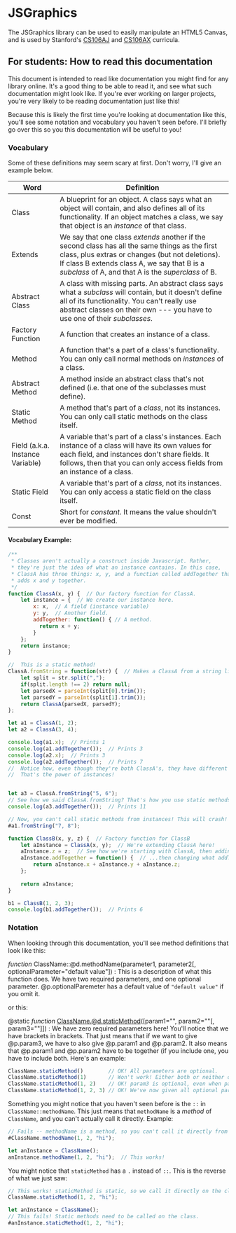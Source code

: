JSGraphics
==========

The JSGraphics library can be used to easily manipulate an HTML5 Canvas, and 
is used by Stanford's <a href="https://cs106aj.stanford.edu" target="_blank">CS106AJ</a> 
and <a href="https://cs106ax.stanford.edu" target="_blank">CS106AX</a> curricula.

For students: How to read this documentation
---------------------------------------------
This document is intended to read like documentation you might find for any library online.
It's a good thing to be able to read it, and see what such documentation might look like.
If you're ever working on larger projects, you're very likely to be reading documentation
just like this!

Because this is likely the first time you're looking at documentation like this, you'll
see some notation and vocabulary you haven't seen before. I'll briefly go over this
so you this documentation will be useful to you!

### Vocabulary
Some of these definitions may seem scary at first. Don't worry, I'll give an example below.

Word  | Definition
------|-----------
Class | A blueprint for an object. A class says what an object will contain, and also defines all of its functionality. If an object matches a class, we say that object is an *instance* of that class.
Extends | We say that one class *extends* another if the second class has all the same things as the first class, plus extras or changes (but not deletions). If class B extends class A, we say that B is a *subclass* of A, and that A is the *superclass* of B.
Abstract Class | A class with missing parts. An abstract class says what a *subclass* will contain, but it doesn't define all of its functionality. You can't really use abstract classes on their own --- you have to use one of their *subclasses*.
Factory Function | A function that creates an instance of a class.
Method | A function that's a part of a class's functionality. You can only call normal methods on *instances* of a class.
Abstract Method | A method inside an abstract class that's not defined (i.e. that one of the subclasses must define).
Static Method | A method that's part of a *class*, not its instances. You can only call static methods on the class itself.
Field (a.k.a. Instance Variable) | A variable that's part of a class's instances. Each instance of a class will have its own values for each field, and instances don't share fields. It follows, then that you can only access fields from an instance of a class.
Static Field | A variable that's part of a *class*, not its instances. You can only access a static field on the class itself.
Const | Short for *constant*. It means the value shouldn't ever be modified.

#### Vocabulary Example:

```javascript
/**
 * Classes aren't actually a construct inside Javascript. Rather,
 * they're just the idea of what an instance contains. In this case,
 * ClassA has three things: x, y, and a function called addTogether that
 * adds x and y together.
 */
function ClassA(x, y) {  // Our factory function for ClassA.
    let instance = {  // We create our instance here.
        x: x,  // A field (instance variable)
        y: y,  // Another field.
        addTogether: function() { // A method.
          return x + y;
        }
    };
    return instance;
}

//  This is a static method!
ClassA.fromString = function(str) {  // Makes a ClassA from a string like "1, 2"
    let split = str.split(",");
    if(split.length !== 2) return null;
    let parsedX = parseInt(split[0].trim());
    let parsedY = parseInt(split[1].trim());
    return ClassA(parsedX, parsedY);
};

let a1 = ClassA(1, 2);
let a2 = ClassA(3, 4);

console.log(a1.x);  // Prints 1
console.log(a1.addTogether());  // Prints 3
console.log(a2.x);  // Prints 3
console.log(a2.addTogether());  // Prints 7
//  Notice how, even though they're both ClassA's, they have different values?
//  That's the power of instances!


let a3 = ClassA.fromString("5, 6"); 
// See how we said ClassA.fromString? That's how you use static methods.
console.log(a3.addTogether());  // Prints 11

// Now, you can't call static methods from instances! This will crash!
#a1.fromString("7, 8");

function ClassB(x, y, z) {  // Factory function for ClassB
    let aInstance = ClassA(x, y);  // We're extending ClassA here!
    aInstance.z = z;  // See how we're starting with ClassA, then adding a z value...
    aInstance.addTogether = function() {  // ...then changing what addTogether does!
        return aInstance.x + aInstance.y + aInstance.z;
    };
    
    return aInstance;
}

b1 = ClassB(1, 2, 3);
console.log(b1.addTogether());  // Prints 6
```

### Notation

When looking through this documentation, you'll see method definitions that look like this:

*function* ClassName::@d.methodName(parameter1, parameter2[, optionalParameter="default value"])
:   This is a description of what this function does. We have two required parameters, and
    one optional parameter. @p.optionalParemeter has a default value of `"default value"`
    if you omit it.

or this:

@static *function* ClassName.@d.staticMethod([param1="", param2=""[, param3=""]])
:   We have zero required parameters here! You'll notice that we have brackets in brackets.
    That just means that if we want to give @p.param3, we have to also give @p.param1 and @p.param2.
    It also means that @p.param1 and @p.param2 have to be together (if you include one, you have
    to include both. Here's an example:
    
```javascript
ClassName.staticMethod()        // OK! All parameters are optional.
ClassName.staticMethod(1)       // Won't work! Either both or neither of param1 or param2 need to be specified.
ClassName.staticMethod(1, 2)    // OK! param3 is optional, even when param1 and param2 are specified.
ClassName.staticMethod(1, 2, 3) // OK! We've now given all optional parameters.
```

Something you might notice that you haven't seen before is the `::` in `ClassName::methodName`.
This just means that `methodName` is a *method* of `ClassName`, and you can't actually call it directly. Example:
```javascript
// Fails -- methodName is a method, so you can't call it directly from the class.
#ClassName.methodName(1, 2, "hi");

let anInstance = ClassName();
anInstance.methodName(1, 2, "hi");  // This works!
```

You might notice that `staticMethod` has a `.` instead of `::`. This is the reverse of what we just saw:
```javascript
// This works! staticMethod is static, so we call it directly on the class.
ClassName.staticMethod(1, 2, "hi");

let anInstance = ClassName();
// This fails! Static methods need to be called on the class.
#anInstance.staticMethod(1, 2, "hi");
```
